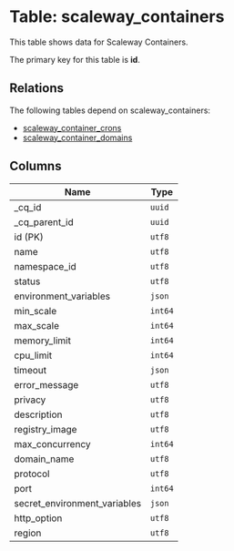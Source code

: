 # Table: scaleway_containers

This table shows data for Scaleway Containers.

The primary key for this table is **id**.

## Relations

The following tables depend on scaleway_containers:
  - [scaleway_container_crons](scaleway_container_crons.md)
  - [scaleway_container_domains](scaleway_container_domains.md)

## Columns

| Name          | Type          |
| ------------- | ------------- |
|_cq_id|`uuid`|
|_cq_parent_id|`uuid`|
|id (PK)|`utf8`|
|name|`utf8`|
|namespace_id|`utf8`|
|status|`utf8`|
|environment_variables|`json`|
|min_scale|`int64`|
|max_scale|`int64`|
|memory_limit|`int64`|
|cpu_limit|`int64`|
|timeout|`json`|
|error_message|`utf8`|
|privacy|`utf8`|
|description|`utf8`|
|registry_image|`utf8`|
|max_concurrency|`int64`|
|domain_name|`utf8`|
|protocol|`utf8`|
|port|`int64`|
|secret_environment_variables|`json`|
|http_option|`utf8`|
|region|`utf8`|